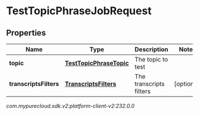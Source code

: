 # TestTopicPhraseJobRequest


## Properties

| Name | Type | Description | Notes |
| ------------ | ------------- | ------------- | ------------- |
| **topic** | [**TestTopicPhraseTopic**](TestTopicPhraseTopic) | The topic to test |  |
| **transcriptsFilters** | [**TranscriptsFilters**](TranscriptsFilters) | The transcripts filters |  [optional] |




_com.mypurecloud.sdk.v2:platform-client-v2:232.0.0_
